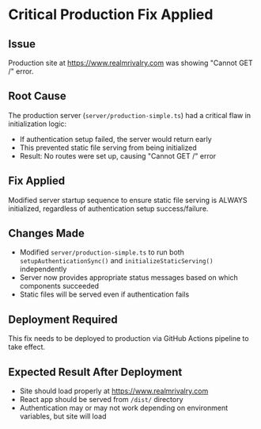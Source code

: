 # Critical Production Fix Applied

## Issue
Production site at https://www.realmrivalry.com was showing "Cannot GET /" error.

## Root Cause
The production server (`server/production-simple.ts`) had a critical flaw in initialization logic:
- If authentication setup failed, the server would return early
- This prevented static file serving from being initialized
- Result: No routes were set up, causing "Cannot GET /" error

## Fix Applied
Modified server startup sequence to ensure static file serving is ALWAYS initialized, regardless of authentication setup success/failure.

## Changes Made
- Modified `server/production-simple.ts` to run both `setupAuthenticationSync()` and `initializeStaticServing()` independently
- Server now provides appropriate status messages based on which components succeeded
- Static files will be served even if authentication fails

## Deployment Required
This fix needs to be deployed to production via GitHub Actions pipeline to take effect.

## Expected Result After Deployment
- Site should load properly at https://www.realmrivalry.com
- React app should be served from `/dist/` directory
- Authentication may or may not work depending on environment variables, but site will load